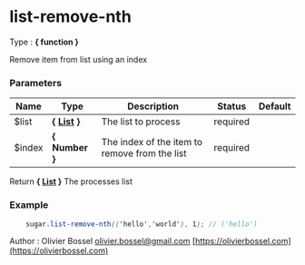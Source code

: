 # list-remove-nth

<!-- @namespace: sugar.scss.list.list-remove-nth -->

Type : **{ function }**


Remove item from list using an index



### Parameters
Name  |  Type  |  Description  |  Status  |  Default
------------  |  ------------  |  ------------  |  ------------  |  ------------
$list  |  **{ [List](http://www.sass-lang.com/documentation/file.SASS_REFERENCE.html#lists) }**  |  The list to process  |  required  |
$index  |  **{ Number }**  |  The index of the item to remove from the list  |  required  |

Return **{ [List](http://www.sass-lang.com/documentation/file.SASS_REFERENCE.html#lists) }** The processes list

### Example
```scss
	sugar.list-remove-nth(('hello','world'), 1); // ('hello')
```
Author : Olivier Bossel [olivier.bossel@gmail.com](mailto:olivier.bossel@gmail.com) [https://olivierbossel.com](https://olivierbossel.com)
